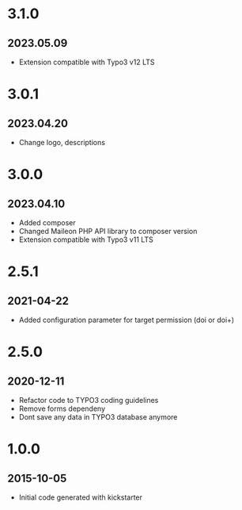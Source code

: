 # 3.1.0

## 2023.05.09

- Extension compatible with Typo3 v12 LTS

# 3.0.1

## 2023.04.20

- Change logo, descriptions

# 3.0.0

## 2023.04.10

- Added composer
- Changed Maileon PHP API library to composer version
- Extension compatible with Typo3 v11 LTS

# 2.5.1

## 2021-04-22

- Added configuration parameter for target permission (doi or doi+)

# 2.5.0

## 2020-12-11

- Refactor code to TYPO3 coding guidelines
- Remove forms dependeny
- Dont save any data in TYPO3 database anymore

# 1.0.0

## 2015-10-05

- Initial code generated with kickstarter
